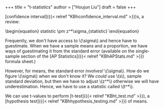 +++
title = "t-statistics"
author = ["Houjun Liu"]
draft = false
+++

[confidence interval]({{< relref "KBhconfidence_interval.md" >}})s, a review:

\begin{equation}
   statistic \pm z^\*\sigma\_{statistic}
\end{equation}

Frequently, we don't have access to \\(\sigma\\) and hence have to guestimate. When we have a sample means and a proportion, we have ways of guestimating it from the standard error (available on the single-sample section of the [AP Statistics]({{< relref "KBhAPStats.md" >}}) formula sheet.)

However, for means, the standard error _involves!_ \\(\sigma\\). How do we figure \\(\sigma\\) when we don't know it? We _could_ use \\(s\\), sample standard deviation, but then we have to adjust \\(z^\*\\) otherwise we will have underestimation. Hence, we have to use a statistic called \\(t^\*\\).

We can use t-values to perform [t-test]({{< relref "KBht_test.md" >}}), a [hypothesis test]({{< relref "KBhhypothesis_testing.md" >}}) of means.